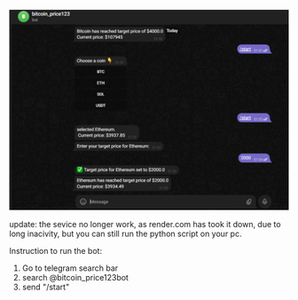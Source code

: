 ![App Screenshot](screenshot-bot.png)

update: the sevice no longer work, as render.com has took it down, due to long inacivity, but you can still run the python script on your pc.

Instruction to run the bot:

1. Go to telegram search bar
2. search @bitcoin_price123bot
3. send "/start" 
